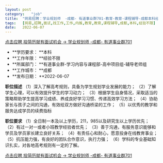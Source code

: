 ```yaml
---
layout:	post
category:	"job"
title:	"网易招聘：学业规划师  -成都- 有道事业群701-教育-教育-课程辅导-成都本科经验不限"
tags:	[网易,招聘,面试,找工作,工作,内推,教育,教育,课程辅导,成都,本科,经验不限]
date:	2022-06-07
---
```


[点击应聘 投简历就有面试机会 -> 学业规划师  -成都- 有道事业群701](http://mobile.bole.netease.com/bole/boleDetail?id=40631&employeeId=346f03c3cda5f04c&key=all)



- **学历要求： **本科
- **工作年限： **经验不限
- **所属部门： **有道事业群-学习内容与课程部-高中项目组-辅导老师组
- **工作城市： **成都
- **发布日期： **2022-06-07



**职位描述**
（1）深入了解高考规则，具备为学生规划学业发展的能力；
（2）了解学生心理，可以有效提升学生的学习动力；
（3）根据学生自身情况，采取适当的策略帮助学生提高学习成绩、养成良好学习习惯、传递高效学习方法；
（4）协助家长与孩子之间的沟通，有效给双方做好沟通桥梁的工作；
（5）以优秀的教学和服务达成学员的续费指标



**职位要求**
（1）全日制一本及以上学历，211，985以及研究生以上学历优先；
（2）有过一对一或者小班教学经验者优先；
（3）善于沟通，有服务意识能够和学员及学员家长建立良好关系；
（4）有责任心和耐心，愿意投身在线教育事业；
（5）抗压能力强，有良好的团队合作意识，执行力强；
（6）学科的专业基础知识扎实，对各地高考规则有一定的了解。



[点击应聘 投简历就有面试机会 -> 学业规划师  -成都- 有道事业群701](http://mobile.bole.netease.com/bole/boleDetail?id=40631&employeeId=346f03c3cda5f04c&key=all)